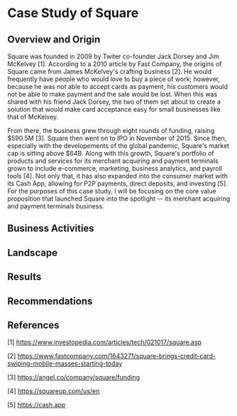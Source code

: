 # Case Study of Square

## Overview and Origin

Square was founded in 2009 by Twiter co-founder Jack Dorsey and Jim McKelvey [1]. According to a 2010 article by Fast Company, the origins of Square came from James McKelvey's crafting business [2]. He would frequently have people who would love to buy a piece of work; however, because he was not able to accept cards as payment, his customers would not be able to make payment and the sale would be lost. When this was shared with his friend Jack Dorsey, the two of them set about to create a solution that would make card acceptance easy for small businesses like that of McKelvey.

From there, the business grew through eight rounds of funding, raising $590.5M [3]. Square then went on to IPO in November of 2015. Since then, especially with the developements of the global pandemic, Square's market cap is sitting above $64B. Along with this growth, Square's portfolio of products and services for its merchant acquiring and payment terminals grown to include e-commerce, marketing, business analytics, and payroll tools [4]. Not only that, it has also expanded into the consumer market with its Cash App, allowing for P2P payments, direct deposits, and investing [5]. For the purposes of this case study, I will be focusing on the core value proposition that launched Square into the spotlight -- its merchant acquiring and payment terminals business.

## Business Activities


## Landscape


## Results


## Recommendations


## References

[1] https://www.investopedia.com/articles/tech/021017/square.asp

[2] https://www.fastcompany.com/1643271/square-brings-credit-card-swiping-mobile-masses-starting-today

[3] https://angel.co/company/square/funding

[4] https://squareup.com/us/en

[5] https://cash.app
